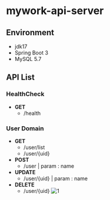 # mywork-api-server

## Environment
- jdk17
- Spring Boot 3
- MySQL 5.7

## API List
### HealthCheck
- **GET**
    - /health

### User Domain
- **GET**
    - /user/list
    - /user/{uid}
- **POST**
    - /user | param : name
- **UPDATE**
    - /user/{uid}  | param : name
- **DELETE**
    - /user/{uid}
![1](https://github.com/user-attachments/assets/cfc75afb-a07e-464e-9262-bf799b196aef)
